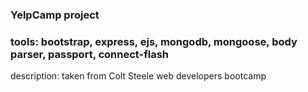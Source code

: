 ### YelpCamp project
### tools: bootstrap, express, ejs, mongodb, mongoose, body parser, passport, connect-flash

description: taken from Colt Steele web developers bootcamp
